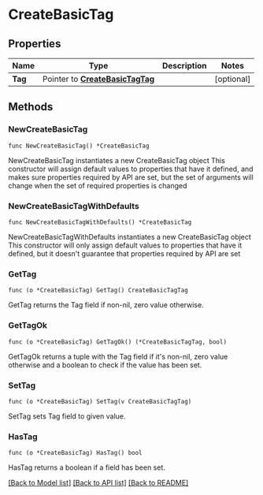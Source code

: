 # CreateBasicTag

## Properties

Name | Type | Description | Notes
------------ | ------------- | ------------- | -------------
**Tag** | Pointer to [**CreateBasicTagTag**](CreateBasicTagTag.md) |  | [optional] 

## Methods

### NewCreateBasicTag

`func NewCreateBasicTag() *CreateBasicTag`

NewCreateBasicTag instantiates a new CreateBasicTag object
This constructor will assign default values to properties that have it defined,
and makes sure properties required by API are set, but the set of arguments
will change when the set of required properties is changed

### NewCreateBasicTagWithDefaults

`func NewCreateBasicTagWithDefaults() *CreateBasicTag`

NewCreateBasicTagWithDefaults instantiates a new CreateBasicTag object
This constructor will only assign default values to properties that have it defined,
but it doesn't guarantee that properties required by API are set

### GetTag

`func (o *CreateBasicTag) GetTag() CreateBasicTagTag`

GetTag returns the Tag field if non-nil, zero value otherwise.

### GetTagOk

`func (o *CreateBasicTag) GetTagOk() (*CreateBasicTagTag, bool)`

GetTagOk returns a tuple with the Tag field if it's non-nil, zero value otherwise
and a boolean to check if the value has been set.

### SetTag

`func (o *CreateBasicTag) SetTag(v CreateBasicTagTag)`

SetTag sets Tag field to given value.

### HasTag

`func (o *CreateBasicTag) HasTag() bool`

HasTag returns a boolean if a field has been set.


[[Back to Model list]](../README.md#documentation-for-models) [[Back to API list]](../README.md#documentation-for-api-endpoints) [[Back to README]](../README.md)


